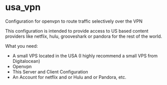usa_vpn
=======

Configuration for openvpn to route traffic selectively over the VPN

This configuration is intended to provide access to US based content providers like netflix, hulu, grooveshark or pandora for the rest of the world.

What you need:
*  A small VPS located in the USA (I highly recommend a small VPS from Digitalocean)
*  Openvpn
*  This Server and Client Configuration
*  An Account for netflix and or Hulu and or Pandora, etc.
